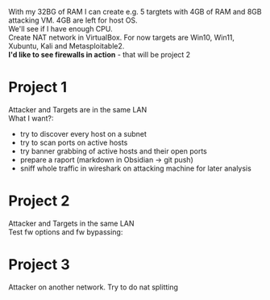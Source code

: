 With my 32BG of RAM I can create e.g. 5 targtets with 4GB of RAM and 8GB attacking VM. 4GB are left for host OS.  
We'll see if I have enough CPU.  
Create NAT network in VirtualBox. For now targets are Win10, Win11, Xubuntu, Kali and Metasploitable2.  
**I'd like to see firewalls in action** - that will be project 2  

# Project 1
Attacker and Targets are in the same LAN  
What I want?:  
- try to discover every host on a subnet
- try to scan ports on active hosts
- try banner grabbing of active hosts and their open ports
- prepare a raport (markdown in Obsidian -> git push)
- sniff whole traffic in wireshark on attacking machine for later analysis

# Project 2
Attacker and Targets in the same LAN  
Test fw options and fw bypassing:  

# Project 3
Attacker on another network. Try to do nat splitting
